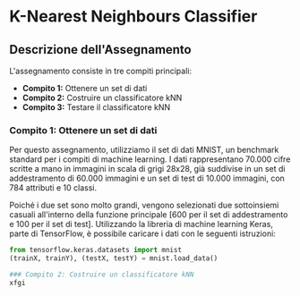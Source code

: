 # K-Nearest Neighbours Classifier

## Descrizione dell'Assegnamento

L'assegnamento consiste in tre compiti principali:

- **Compito 1:** Ottenere un set di dati
- **Compito 2:** Costruire un classificatore kNN
- **Compito 3:** Testare il classificatore kNN

### Compito 1: Ottenere un set di dati

Per questo assegnamento, utilizziamo il set di dati MNIST, un benchmark standard per i compiti di machine learning. I dati rappresentano 70.000 cifre scritte a mano in immagini in scala di grigi 28x28, già suddivise in un set di addestramento di 60.000 immagini e un set di test di 10.000 immagini, con 784 attributi e 10 classi.

Poiché i due set sono molto grandi, vengono selezionati due sottoinsiemi casuali all'interno della funzione principale [600 per il set di addestramento e 100 per il set di test]. Utilizzando la libreria di machine learning Keras, parte di TensorFlow, è possibile caricare i dati con le seguenti istruzioni:

```python
from tensorflow.keras.datasets import mnist
(trainX, trainY), (testX, testY) = mnist.load_data()

### Compito 2: Costruire un classificatore kNN
xfgi
